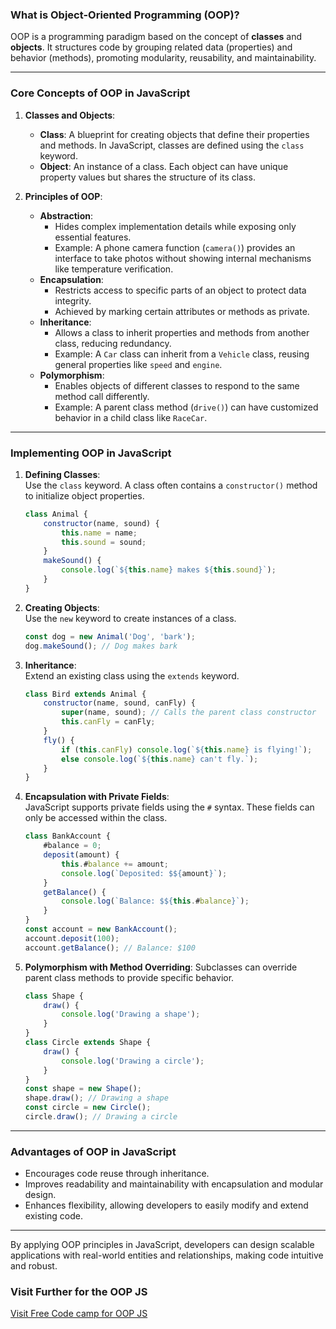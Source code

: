 
### **What is Object-Oriented Programming (OOP)?**
OOP is a programming paradigm based on the concept of **classes** and **objects**. It structures code by grouping related data (properties) and behavior (methods), promoting modularity, reusability, and maintainability.  

---

### **Core Concepts of OOP in JavaScript**
1. **Classes and Objects**:
   - **Class**: A blueprint for creating objects that define their properties and methods. In JavaScript, classes are defined using the `class` keyword.  
   - **Object**: An instance of a class. Each object can have unique property values but shares the structure of its class.

2. **Principles of OOP**:
   - **Abstraction**:
     - Hides complex implementation details while exposing only essential features.
     - Example: A phone camera function (`camera()`) provides an interface to take photos without showing internal mechanisms like temperature verification.
   - **Encapsulation**:
     - Restricts access to specific parts of an object to protect data integrity.
     - Achieved by marking certain attributes or methods as private.
   - **Inheritance**:
     - Allows a class to inherit properties and methods from another class, reducing redundancy.
     - Example: A `Car` class can inherit from a `Vehicle` class, reusing general properties like `speed` and `engine`.
   - **Polymorphism**:
     - Enables objects of different classes to respond to the same method call differently.
     - Example: A parent class method (`drive()`) can have customized behavior in a child class like `RaceCar`.

---

### **Implementing OOP in JavaScript**
1. **Defining Classes**:  
   Use the `class` keyword. A class often contains a `constructor()` method to initialize object properties.
   ```javascript
   class Animal {
       constructor(name, sound) {
           this.name = name;
           this.sound = sound;
       }
       makeSound() {
           console.log(`${this.name} makes ${this.sound}`);
       }
   }
   ```

2. **Creating Objects**:  
   Use the `new` keyword to create instances of a class.
   ```javascript
   const dog = new Animal('Dog', 'bark');
   dog.makeSound(); // Dog makes bark
   ```

3. **Inheritance**:  
   Extend an existing class using the `extends` keyword.  
   ```javascript
   class Bird extends Animal {
       constructor(name, sound, canFly) {
           super(name, sound); // Calls the parent class constructor
           this.canFly = canFly;
       }
       fly() {
           if (this.canFly) console.log(`${this.name} is flying!`);
           else console.log(`${this.name} can't fly.`);
       }
   }
   ```

4. **Encapsulation with Private Fields**:  
   JavaScript supports private fields using the `#` syntax. These fields can only be accessed within the class.  
   ```javascript
   class BankAccount {
       #balance = 0;
       deposit(amount) {
           this.#balance += amount;
           console.log(`Deposited: $${amount}`);
       }
       getBalance() {
           console.log(`Balance: $${this.#balance}`);
       }
   }
   const account = new BankAccount();
   account.deposit(100);
   account.getBalance(); // Balance: $100
   ```

5. **Polymorphism with Method Overriding**:
   Subclasses can override parent class methods to provide specific behavior.
   ```javascript
   class Shape {
       draw() {
           console.log('Drawing a shape');
       }
   }
   class Circle extends Shape {
       draw() {
           console.log('Drawing a circle');
       }
   }
   const shape = new Shape();
   shape.draw(); // Drawing a shape
   const circle = new Circle();
   circle.draw(); // Drawing a circle
   ```

---

### **Advantages of OOP in JavaScript**
- Encourages code reuse through inheritance.
- Improves readability and maintainability with encapsulation and modular design.
- Enhances flexibility, allowing developers to easily modify and extend existing code.

---

By applying OOP principles in JavaScript, developers can design scalable applications with real-world entities and relationships, making code intuitive and robust.

### Visit Further for the OOP JS
[Visit Free Code camp for OOP JS](https://www.freecodecamp.org/news/object-oriented-programming-javascript/)
